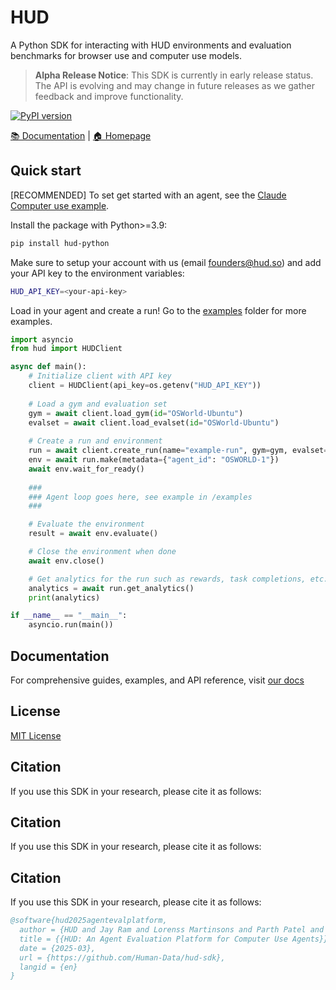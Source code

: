 # HUD

A Python SDK for interacting with HUD environments and evaluation benchmarks for browser use and computer use models.

> **Alpha Release Notice**: This SDK is currently in early release status. The API is evolving and may change in future releases as we gather feedback and improve functionality.

[![PyPI version](https://img.shields.io/pypi/v/hud-python)](https://pypi.org/project/hud-python/)

[📚 Documentation](https://documentation.hud.so) | [🏠 Homepage](https://hud.so)


## Quick start

[RECOMMENDED] To set get started with an agent, see the [Claude Computer use example](https://github.com/Human-Data/hud-sdk/tree/main/examples).

Install the package with Python>=3.9:
```bash
pip install hud-python
```

Make sure to setup your account with us (email founders@hud.so) and add your API key to the environment variables:
```bash
HUD_API_KEY=<your-api-key>
```

Load in your agent and create a run! Go to the [examples](https://github.com/Human-Data/hud-sdk/tree/main/examples) folder for more examples.
```python
import asyncio
from hud import HUDClient

async def main():
    # Initialize client with API key
    client = HUDClient(api_key=os.getenv("HUD_API_KEY"))
    
    # Load a gym and evaluation set
    gym = await client.load_gym(id="OSWorld-Ubuntu")
    evalset = await client.load_evalset(id="OSWorld-Ubuntu")
    
    # Create a run and environment
    run = await client.create_run(name="example-run", gym=gym, evalset=evalset)
    env = await run.make(metadata={"agent_id": "OSWORLD-1"})
    await env.wait_for_ready()
    
    ### 
    ### Agent loop goes here, see example in /examples
    ###

    # Evaluate the environment
    result = await env.evaluate()

    # Close the environment when done
    await env.close()

    # Get analytics for the run such as rewards, task completions, etc.
    analytics = await run.get_analytics()
    print(analytics)

if __name__ == "__main__":
    asyncio.run(main())
```

## Documentation

For comprehensive guides, examples, and API reference, visit [our docs](https://docs.hud.so/introduction)

## License

[MIT License](LICENSE)

## Citation

If you use this SDK in your research, please cite it as follows:

## Citation

If you use this SDK in your research, please cite it as follows:

## Citation

If you use this SDK in your research, please cite it as follows:

```bibtex
@software{hud2025agentevalplatform,
  author = {HUD and Jay Ram and Lorenss Martinsons and Parth Patel and Max Muoto and Oskars Putans and Govind Pimpale and Mayank Singamreddy and Nguyen Nhat Minh},
  title = {{HUD: An Agent Evaluation Platform for Computer Use Agents}},
  date = {2025-03},
  url = {https://github.com/Human-Data/hud-sdk},
  langid = {en}
}
```